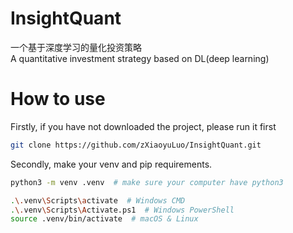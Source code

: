 # InsightQuant
一个基于深度学习的量化投资策略<br>
A quantitative investment strategy based on DL(deep learning)

# How to use
Firstly, if you have not downloaded the project, please run it first

```bash
git clone https://github.com/zXiaoyuLuo/InsightQuant.git
```

Secondly, make your venv and pip requirements.
```bash
python3 -m venv .venv  # make sure your computer have python3

.\.venv\Scripts\activate  # Windows CMD
.\.venv\Scripts\Activate.ps1  # Windows PowerShell
source .venv/bin/activate  # macOS & Linux
```
